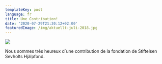 ```yaml
---
templateKey: post
language: fr
title: Une Contribution!
date: '2020-07-29T21:30:12+02:00'
featuredImage: /img/aktuellt-juli-2018.jpg
---
```

![](/img/aktuellt-juli-2018.jpg)

Nous sommes très heureux d´une contribution de la fondation de Stiftelsen Sevholts Hjälpfond.
